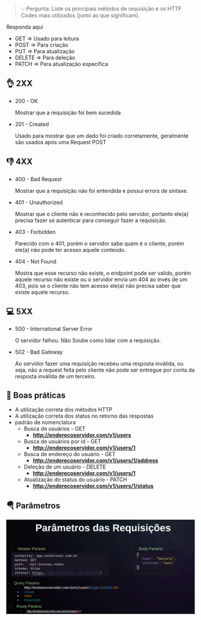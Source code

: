 > 💡 Pergunta: Liste os principais métodos de requisição e os HTTP Codes mais utilizados (junto ao que significam).<br/>

Responda aqui<br/>

- GET ⇒ Usado para leitura
- POST ⇒ Para criação
- PUT ⇒ Para atualização
- DELETE ⇒ Para deleção
- PATCH ⇒ Para atualização especifica

## 👌 2XX

- 200 - OK<br/>

    Mostrar que a requisição foi bem sucedida

- 201 - Created<br/>

    Usado para mostrar que um dado foi criado corretamente, geralmente são usados após uma Request POST

## 👎 4XX

- 400 - Bad Request<br/>

    Mostrar que a requisição não foi entendida e possui errors de sintaxe.

- 401 - Unauthorized<br/>

    Mostrar que o cliente não é reconhecido pelo servidor, portanto ele(a) precisa fazer se autenticar para conseguir fazer a requisição.

- 403 - Forbidden<br/>

    Parecido com o 401, porém o servidor sabe quem é o cliente, porém ele(a) não pode ter acesso aquele conteúdo.

- 404 - Not Found<br/>

    Mostra que esse recurso não existe, o endpoint pode ser valido, porém aquele recurso não existe ou o servidor envia um 404 ao invés de um 403, pois se o cliente não tem acesso ele(a) não precisa saber que existe aquele recurso.

## 💻 5XX

- 500 - International Server Error<br/>

    O servidor falhou. Não Soube como lidar com a requisição.

- 502 - Bad Gateway<br/>

    Ao servidor fazer uma requisição recebeu uma resposta inválida, ou seja, não a request feita pelo cliente não pode ser entregue por conta da resposta inválida de um terceiro.

## 🧼 Boas práticas

- A utilização correta dos métodos HTTP
- A utilização correta dos status no retorno das respostas
- padrão de nomenclatura
    - Busca de usuários - GET<br/>
        - **http://enderecoservidor.com/v1/users**
    - Busca de usuários por id - GET<br/>
        - **http://enderecoservidor.com/v1/users/1**
    - Busca de endereço do usuário - GET<br/>
        - **http://enderecoservidor.com/v1/users/1/address**
    - Deleção de um usuário - DELETE<br/>
        - **http://enderecoservidor.com/v1/users/1**
    - Atualização do status do usuário - PATCH<br/>
        - **http://enderecoservidor.com/v1/users/1/status**

## 🪂 Parâmetros

![Parametros](../public/parametros.png)